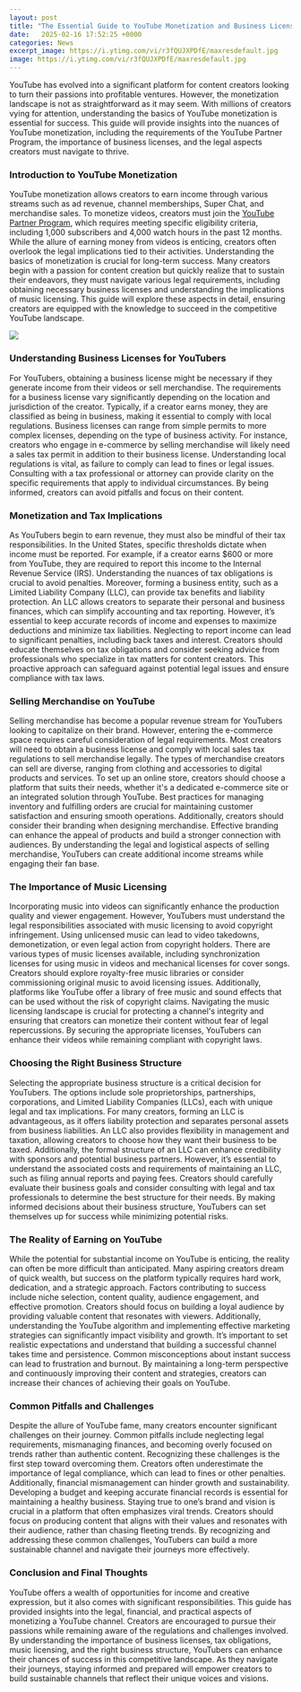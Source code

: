 ```yaml
---
layout: post
title: "The Essential Guide to YouTube Monetization and Business Licensing"
date:   2025-02-16 17:52:25 +0000
categories: News
excerpt_image: https://i.ytimg.com/vi/r3fQUJXPDfE/maxresdefault.jpg
image: https://i.ytimg.com/vi/r3fQUJXPDfE/maxresdefault.jpg
---
```


YouTube has evolved into a significant platform for content creators looking to turn their passions into profitable ventures. However, the monetization landscape is not as straightforward as it may seem. With millions of creators vying for attention, understanding the basics of YouTube monetization is essential for success. This guide will provide insights into the nuances of YouTube monetization, including the requirements of the YouTube Partner Program, the importance of business licenses, and the legal aspects creators must navigate to thrive.
### Introduction to YouTube Monetization
YouTube monetization allows creators to earn income through various streams such as ad revenue, channel memberships, Super Chat, and merchandise sales. To monetize videos, creators must join the [YouTube Partner Program](https://us.edu.vn/en/YouTube_Partner_Program), which requires meeting specific eligibility criteria, including 1,000 subscribers and 4,000 watch hours in the past 12 months. While the allure of earning money from videos is enticing, creators often overlook the legal implications tied to their activities. 
Understanding the basics of monetization is crucial for long-term success. Many creators begin with a passion for content creation but quickly realize that to sustain their endeavors, they must navigate various legal requirements, including obtaining necessary business licenses and understanding the implications of music licensing. This guide will explore these aspects in detail, ensuring creators are equipped with the knowledge to succeed in the competitive YouTube landscape.

![](https://i.ytimg.com/vi/r3fQUJXPDfE/maxresdefault.jpg)
### Understanding Business Licenses for YouTubers
For YouTubers, obtaining a business license might be necessary if they generate income from their videos or sell merchandise. The requirements for a business license vary significantly depending on the location and jurisdiction of the creator. Typically, if a creator earns money, they are classified as being in business, making it essential to comply with local regulations.
Business licenses can range from simple permits to more complex licenses, depending on the type of business activity. For instance, creators who engage in e-commerce by selling merchandise will likely need a sales tax permit in addition to their business license. Understanding local regulations is vital, as failure to comply can lead to fines or legal issues. Consulting with a tax professional or attorney can provide clarity on the specific requirements that apply to individual circumstances. By being informed, creators can avoid pitfalls and focus on their content.
### Monetization and Tax Implications
As YouTubers begin to earn revenue, they must also be mindful of their tax responsibilities. In the United States, specific thresholds dictate when income must be reported. For example, if a creator earns $600 or more from YouTube, they are required to report this income to the Internal Revenue Service (IRS). Understanding the nuances of tax obligations is crucial to avoid penalties.
Moreover, forming a business entity, such as a Limited Liability Company (LLC), can provide tax benefits and liability protection. An LLC allows creators to separate their personal and business finances, which can simplify accounting and tax reporting. However, it’s essential to keep accurate records of income and expenses to maximize deductions and minimize tax liabilities.
Neglecting to report income can lead to significant penalties, including back taxes and interest. Creators should educate themselves on tax obligations and consider seeking advice from professionals who specialize in tax matters for content creators. This proactive approach can safeguard against potential legal issues and ensure compliance with tax laws.
### Selling Merchandise on YouTube
Selling merchandise has become a popular revenue stream for YouTubers looking to capitalize on their brand. However, entering the e-commerce space requires careful consideration of legal requirements. Most creators will need to obtain a business license and comply with local sales tax regulations to sell merchandise legally.
The types of merchandise creators can sell are diverse, ranging from clothing and accessories to digital products and services. To set up an online store, creators should choose a platform that suits their needs, whether it's a dedicated e-commerce site or an integrated solution through YouTube. Best practices for managing inventory and fulfilling orders are crucial for maintaining customer satisfaction and ensuring smooth operations.
Additionally, creators should consider their branding when designing merchandise. Effective branding can enhance the appeal of products and build a stronger connection with audiences. By understanding the legal and logistical aspects of selling merchandise, YouTubers can create additional income streams while engaging their fan base.
### The Importance of Music Licensing
Incorporating music into videos can significantly enhance the production quality and viewer engagement. However, YouTubers must understand the legal responsibilities associated with music licensing to avoid copyright infringement. Using unlicensed music can lead to video takedowns, demonetization, or even legal action from copyright holders.
There are various types of music licenses available, including synchronization licenses for using music in videos and mechanical licenses for cover songs. Creators should explore royalty-free music libraries or consider commissioning original music to avoid licensing issues. Additionally, platforms like YouTube offer a library of free music and sound effects that can be used without the risk of copyright claims.
Navigating the music licensing landscape is crucial for protecting a channel's integrity and ensuring that creators can monetize their content without fear of legal repercussions. By securing the appropriate licenses, YouTubers can enhance their videos while remaining compliant with copyright laws.
### Choosing the Right Business Structure
Selecting the appropriate business structure is a critical decision for YouTubers. The options include sole proprietorships, partnerships, corporations, and Limited Liability Companies (LLCs), each with unique legal and tax implications. For many creators, forming an LLC is advantageous, as it offers liability protection and separates personal assets from business liabilities.
An LLC also provides flexibility in management and taxation, allowing creators to choose how they want their business to be taxed. Additionally, the formal structure of an LLC can enhance credibility with sponsors and potential business partners. However, it’s essential to understand the associated costs and requirements of maintaining an LLC, such as filing annual reports and paying fees.
Creators should carefully evaluate their business goals and consider consulting with legal and tax professionals to determine the best structure for their needs. By making informed decisions about their business structure, YouTubers can set themselves up for success while minimizing potential risks.
### The Reality of Earning on YouTube
While the potential for substantial income on YouTube is enticing, the reality can often be more difficult than anticipated. Many aspiring creators dream of quick wealth, but success on the platform typically requires hard work, dedication, and a strategic approach. Factors contributing to success include niche selection, content quality, audience engagement, and effective promotion.
Creators should focus on building a loyal audience by providing valuable content that resonates with viewers. Additionally, understanding the YouTube algorithm and implementing effective marketing strategies can significantly impact visibility and growth. It’s important to set realistic expectations and understand that building a successful channel takes time and persistence.
Common misconceptions about instant success can lead to frustration and burnout. By maintaining a long-term perspective and continuously improving their content and strategies, creators can increase their chances of achieving their goals on YouTube.
### Common Pitfalls and Challenges
Despite the allure of YouTube fame, many creators encounter significant challenges on their journey. Common pitfalls include neglecting legal requirements, mismanaging finances, and becoming overly focused on trends rather than authentic content. Recognizing these challenges is the first step toward overcoming them.
Creators often underestimate the importance of legal compliance, which can lead to fines or other penalties. Additionally, financial mismanagement can hinder growth and sustainability. Developing a budget and keeping accurate financial records is essential for maintaining a healthy business.
Staying true to one’s brand and vision is crucial in a platform that often emphasizes viral trends. Creators should focus on producing content that aligns with their values and resonates with their audience, rather than chasing fleeting trends. By recognizing and addressing these common challenges, YouTubers can build a more sustainable channel and navigate their journeys more effectively.
### Conclusion and Final Thoughts
YouTube offers a wealth of opportunities for income and creative expression, but it also comes with significant responsibilities. This guide has provided insights into the legal, financial, and practical aspects of monetizing a YouTube channel. Creators are encouraged to pursue their passions while remaining aware of the regulations and challenges involved.
By understanding the importance of business licenses, tax obligations, music licensing, and the right business structure, YouTubers can enhance their chances of success in this competitive landscape. As they navigate their journeys, staying informed and prepared will empower creators to build sustainable channels that reflect their unique voices and visions.